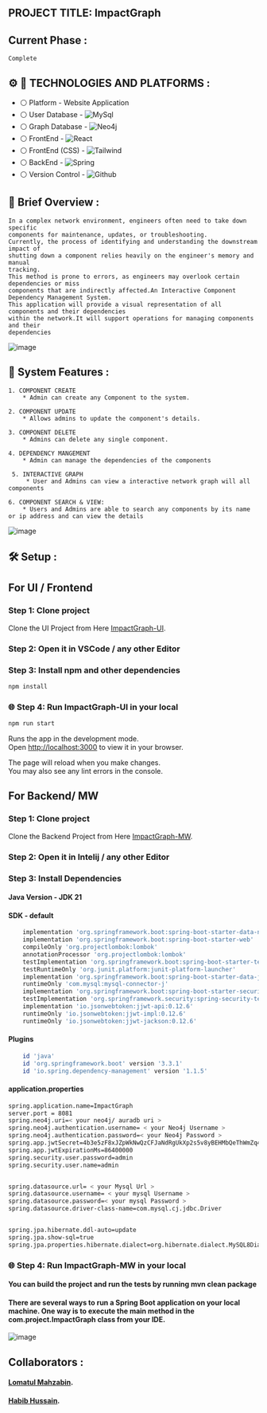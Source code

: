 ## PROJECT TITLE: ImpactGraph


## Current Phase :
```
Complete
```

 

## :gear: :wrench: TECHNOLOGIES AND PLATFORMS :
* :white_circle:  Platform   - Website Application
* :white_circle:  User Database   - ![MySql](https://img.shields.io/badge/MySQL-005C84?style=for-the-badge&logo=mysql&logoColor=white)
* :white_circle:  Graph Database   - ![Neo4j](https://img.shields.io/badge/Neo4j-018bff?style=for-the-badge&logo=neo4j&logoColor=white)
* :white_circle:  FrontEnd - ![React](https://img.shields.io/badge/React-20232A?style=for-the-badge&logo=react&logoColor=61DAFB)
* :white_circle:  FrontEnd (CSS) - ![Tailwind](https://img.shields.io/badge/Tailwind_CSS-38B2AC?style=for-the-badge&logo=tailwind-css&logoColor=white)
* :white_circle:  BackEnd  - ![Spring](https://img.shields.io/badge/Spring-6DB33F?style=for-the-badge&logo=spring&logoColor=white)
* :white_circle:  Version Control - ![Github](https://img.shields.io/badge/GitHub-108000?style=for-the-badge&logo=github&logoColor=white)




##  :briefcase: Brief Overview : 
```
In a complex network environment, engineers often need to take down specific
components for maintenance, updates, or troubleshooting.
Currently, the process of identifying and understanding the downstream impact of
shutting down a component relies heavily on the engineer's memory and manual
tracking.
This method is prone to errors, as engineers may overlook certain dependencies or miss
components that are indirectly affected.An Interactive Component Dependency Management System.
This application will provide a visual representation of all components and their dependencies
within the network.It will support operations for managing components and their
dependencies
 ```


![image](https://github.com/user-attachments/assets/9f3edbd0-4ec8-45fd-98a0-47a18f4a6d1b)


 ##  :high_brightness:  System Features : 
 ```
 1. COMPONENT CREATE
     * Admin can create any Component to the system.
 
 ```
 
 ```
 2. COMPONENT UPDATE
     * Allows admins to update the component's details.
 ```
 
 
 ```
 3. COMPONENT DELETE
     * Admins can delete any single component.
 ```
 
 
 ```
 4. DEPENDENCY MANGEMENT
     * Admin can manage the dependencies of the components
 ```
```
 5. INTERACTIVE GRAPH
     * User and Admins can view a interactive network graph will all components
 ```

 ```
6. COMPONENT SEARCH & VIEW:
     * Users and Admins are able to search any components by its name or ip address and can view the details
 ```


![image](https://github.com/user-attachments/assets/c2bd587f-32c8-4d2f-93f0-954d43ce7ef7)



## :hammer_and_wrench: Setup :
## For UI / Frontend

### Step 1: Clone project

Clone the UI Project from Here [ImpactGraph-UI](https://github.com/Habib0905/ImpactGraph-UI.git).


### Step 2: Open it in VSCode / any other Editor


### Step 3: Install npm and other dependencies

```sh
npm install
```

### :globe_with_meridians: Step 4: Run ImpactGraph-UI in your local 

```sh
npm run start
```

Runs the app in the development mode.\
Open [http://localhost:3000](http://localhost:3000) to view it in your browser.

The page will reload when you make changes.\
You may also see any lint errors in the console.


## For Backend/ MW

### Step 1: Clone project

Clone the Backend Project from Here [ImpactGraph-MW](https://github.com/lomatul/ImpactGraph-MW.git).


### Step 2: Open it in Intelij / any other Editor

### Step 3: Install Dependencies
#### Java Version - JDK 21 
#### SDK - default
```sh
	implementation 'org.springframework.boot:spring-boot-starter-data-neo4j'
	implementation 'org.springframework.boot:spring-boot-starter-web'
	compileOnly 'org.projectlombok:lombok'
	annotationProcessor 'org.projectlombok:lombok'
	testImplementation 'org.springframework.boot:spring-boot-starter-test'
	testRuntimeOnly 'org.junit.platform:junit-platform-launcher'
	implementation 'org.springframework.boot:spring-boot-starter-data-jpa'
	runtimeOnly 'com.mysql:mysql-connector-j'
	implementation 'org.springframework.boot:spring-boot-starter-security'
	testImplementation 'org.springframework.security:spring-security-test'
	implementation 'io.jsonwebtoken:jjwt-api:0.12.6'
	runtimeOnly 'io.jsonwebtoken:jjwt-impl:0.12.6'
	runtimeOnly 'io.jsonwebtoken:jjwt-jackson:0.12.6'
```
#### Plugins
```sh
	id 'java'
	id 'org.springframework.boot' version '3.3.1'
	id 'io.spring.dependency-management' version '1.1.5'
```
#### application.properties
```sh
spring.application.name=ImpactGraph
server.port = 8081
spring.neo4j.uri=< your neo4j/ auradb uri >
spring.neo4j.authentication.username= < your Neo4j Username >
spring.neo4j.authentication.password=< your Neo4j Password >
spring.app.jwtSecret=4b3e5zF8xJZpWkNwQzCFJaNdRgUkXp2s5v8yBEHMbQeThWmZq4t6w9
spring.app.jwtExpirationMs=86400000
spring.security.user.password=admin
spring.security.user.name=admin


spring.datasource.url= < your Mysql Url >
spring.datasource.username= < your mysql Username >
spring.datasource.password=< your mysql Password >
spring.datasource.driver-class-name=com.mysql.cj.jdbc.Driver


spring.jpa.hibernate.ddl-auto=update
spring.jpa.show-sql=true
spring.jpa.properties.hibernate.dialect=org.hibernate.dialect.MySQL8Dialect
```

### :globe_with_meridians: Step 4: Run ImpactGraph-MW in your local 
#### You can build the project and run the tests by running mvn clean package
#### There are several ways to run a Spring Boot application on your local machine. One way is to execute the main method in the com.project.ImpactGraph class from your IDE.

![image](https://github.com/user-attachments/assets/601661bf-5731-4632-b643-23c227b5dea5)

## Collaborators :
 #### [Lomatul Mahzabin](https://github.com/lomatul).
 #### [Habib Hussain](https://github.com/Habib0905).


